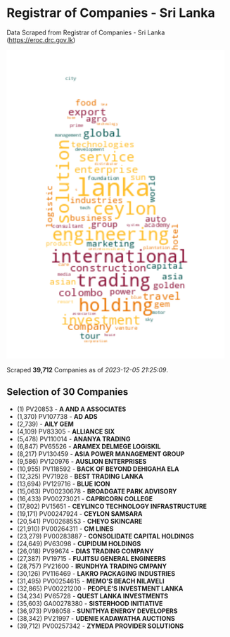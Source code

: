 # Registrar of Companies - Sri Lanka

Data Scraped from Registrar of Companies - Sri Lanka (https://eroc.drc.gov.lk)

![word-cloud](data/word_cloud.png)

Scraped **39,712** Companies as of *2023-12-05 21:25:09*.


## Selection of 30 Companies

* (1) PV20853 - **A AND A ASSOCIATES**
* (1,370) PV107738 - **AD ADS**
* (2,739)  - **AILY GEM**
* (4,109) PV83305 - **ALLIANCE SIX**
* (5,478) PV110014 - **ANANYA TRADING**
* (6,847) PV65526 - **ARAMEX DELMEGE LOGISKIL**
* (8,217) PV130459 - **ASIA POWER MANAGEMENT GROUP**
* (9,586) PV120976 - **AUSLION ENTERPRISES**
* (10,955) PV118592 - **BACK OF BEYOND DEHIGAHA ELA**
* (12,325) PV71928 - **BEST TRADING LANKA**
* (13,694) PV129716 - **BLUE ICON**
* (15,063) PV00230678 - **BROADGATE PARK ADVISORY**
* (16,433) PV00273021 - **CAPRICORN COLLEGE**
* (17,802) PV15651 - **CEYLINCO TECHNOLOGY INFRASTRUCTURE**
* (19,171) PV00247924 - **CEYLON SAMSARA**
* (20,541) PV00268553 - **CHEYO SKINCARE**
* (21,910) PV00264311 - **CM LINES**
* (23,279) PV00283887 - **CONSOLIDATE CAPITAL HOLDINGS**
* (24,649) PV63098 - **CUPIDUM HOLDINGS**
* (26,018) PV99674 - **DIAS TRADING COMPANY**
* (27,387) PV19715 - **FUJITSU GENERAL ENGINEERS**
* (28,757) PV21600 - **IRUNDHYA TRADING CMPANY**
* (30,126) PV116469 - **LAKRO PACKAGING INDUSTRIES**
* (31,495) PV00254615 - **MEMO'S BEACH NILAVELI**
* (32,865) PV00221200 - **PEOPLE'S INVESTMENT LANKA**
* (34,234) PV65728 - **QUEST LANKA INVESTMENTS**
* (35,603) GA00278380 - **SISTERHOOD INITIATIVE**
* (36,973) PV98058 - **SUNITHYA ENERGY DEVELOPERS**
* (38,342) PV21997 - **UDENIE KADAWATHA AUCTIONS**
* (39,712) PV00257342 - **ZYMEDA PROVIDER SOLUTIONS**